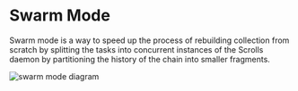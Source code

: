 # Swarm Mode

Swarm mode is a way to speed up the process of rebuilding collection from scratch by splitting the tasks into concurrent instances of the Scrolls daemon by partitioning the history of the chain into smaller fragments.

![swarm mode diagram](../../../assets/swarm.svg)